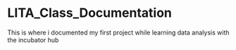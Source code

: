 # LITA_Class_Documentation
This is where i documented my first project while learning data analysis with the incubator hub

